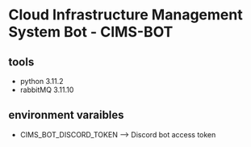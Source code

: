 # Cloud Infrastructure Management System Bot - CIMS-BOT

## tools

- python 3.11.2
- rabbitMQ 3.11.10

## environment varaibles

- CIMS_BOT_DISCORD_TOKEN --> Discord bot access token
